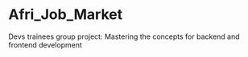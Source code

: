 # Afri_Job_Market
Devs trainees group project: Mastering the concepts for backend and frontend development
